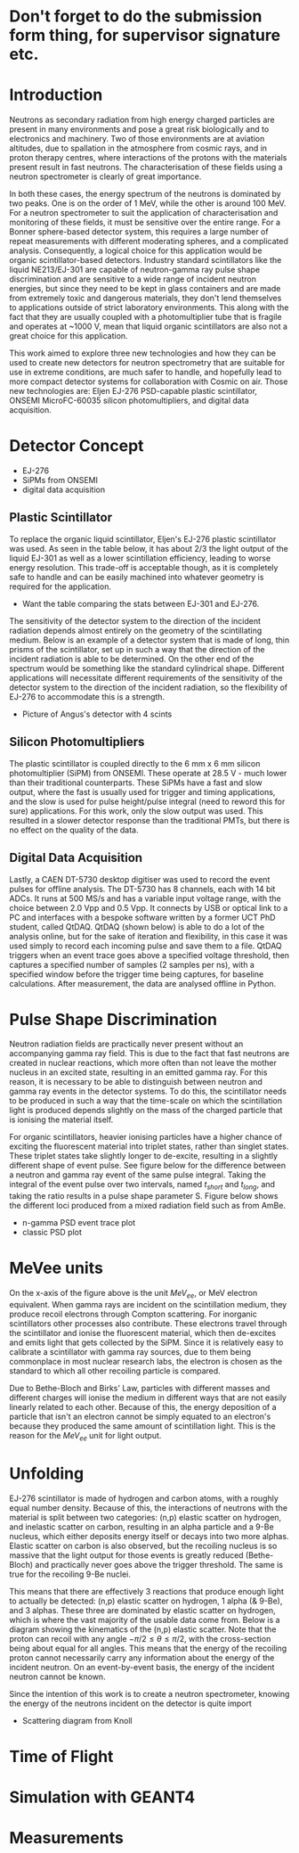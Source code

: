 # Don't forget to do the submission form thing, for supervisor signature etc.

# Introduction
Neutrons as secondary radiation from high energy charged particles are present in many environments and pose a great risk biologically and to electronics and machinery. Two of those environments are at aviation altitudes, due to spallation in the atmosphere from cosmic rays, and in proton therapy centres, where interactions of the protons with the materials present result in fast neutrons. The characterisation of these fields using a neutron spectrometer is clearly of great importance.

In both these cases, the energy spectrum of the neutrons is dominated by two peaks. One is on the order of 1 MeV, while the other is around 100 MeV. For a neutron spectrometer to suit the application of characterisation and monitoring of these fields, it must be sensitive over the entire range. For a Bonner sphere-based detector system, this requires a large number of repeat measurements with different moderating spheres, and a complicated analysis. Consequently, a logical choice for this application would be organic scintillator-based detectors. Industry standard scintillators like the liquid NE213/EJ-301 are capable of neutron-gamma ray pulse shape discrimination and are sensitive to a wide range of incident neutron energies, but since they need to be kept in glass containers and are made from extremely toxic and dangerous materials, they don't lend themselves to applications outside of strict laboratory environments. This along with the fact that they are usually coupled with a photomultiplier tube that is fragile and operates at ~1000 V, mean that liquid organic scintillators are also not a great choice for this application.

This work aimed to explore three new technologies and how they can be used to create new detectors for neutron spectrometry that are suitable for use in extreme conditions, are much safer to handle, and hopefully lead to more compact detector systems for collaboration with Cosmic on air. Those new technologies are: Eljen EJ-276 PSD-capable plastic scintillator, ONSEMI MicroFC-60035 silicon photomultipliers, and digital data acquisition.


# Detector Concept
- EJ-276
- SiPMs from ONSEMI
- digital data acquisition
## Plastic Scintillator
To replace the organic liquid scintillator, Eljen's EJ-276 plastic scintillator was used. As seen in the table below, it has about 2/3 the light output of the liquid EJ-301 as well as a lower scintillation efficiency, leading to worse energy resolution. This trade-off is acceptable though, as it is completely safe to handle and can be easily machined into whatever geometry is required for the application.

- Want the table comparing the stats between EJ-301 and EJ-276.

The sensitivity of the detector system to the direction of the incident radiation depends almost entirely on the geometry of the scintillating medium. Below is an example of a detector system that is made of long, thin prisms of the scintillator, set up in such a way that the direction of the incident radiation is able to be determined. On the other end of the spectrum would be something like the standard cylindrical shape. Different applications will necessitate different requirements of the sensitivity of the detector system to the direction of the incident radiation, so the flexibility of EJ-276 to accommodate this is a strength.


- Picture of Angus's detector with 4 scints

## Silicon Photomultipliers
The plastic scintillator is coupled directly to the 6 mm x 6 mm silicon photomultiplier (SiPM) from ONSEMI. These operate at 28.5 V - much lower than their traditional counterparts. These SiPMs have a fast and slow output, where the fast is usually used for trigger and timing applications, and the slow is used for pulse height/pulse integral (need to reword this for sure) applications. For this work, only the slow output was used. This resulted in a slower detector response than the traditional PMTs, but there is no effect on the quality of the data.

## Digital Data Acquisition
Lastly, a CAEN DT-5730 desktop digitiser was used to record the event pulses for offline analysis. The DT-5730 has 8 channels, each with 14 bit ADCs. It runs at 500 MS/s and has a variable input voltage range, with the choice between 2.0 Vpp and 0.5 Vpp. It connects by USB or optical link to a PC and interfaces with a bespoke software written by a former UCT PhD student, called QtDAQ. QtDAQ (shown below) is able to do a lot of the analysis online, but for the sake of iteration and flexibility, in this case it was used simply to record each incoming pulse and save them to a file. QtDAQ triggers when an event trace goes above a specified voltage threshold, then captures a specified number of samples (2 samples per ns), with a specified window before the trigger time being captures, for baseline calculations. After measurement, the data are analysed offline in Python.

# Pulse Shape Discrimination
Neutron radiation fields are practically never present without an accompanying gamma ray field. This is due to the fact that fast neutrons are created in nuclear reactions, which more often than not leave the mother nucleus in an excited state, resulting in an emitted gamma ray. For this reason, it is necessary to be able to distinguish between neutron and gamma ray events in the detector systems. To do this, the scintillator needs to be produced in such a way that the time-scale on which the scintillation light is produced depends slightly on the mass of the charged particle that is ionising the material itself. 

For organic scintillators, heavier ionising particles have a higher chance of exciting the fluorescent material into triplet states, rather than singlet states. These triplet states take slightly longer to de-excite, resulting in a slightly different shape of event pulse. See figure below for the difference between a neutron and gamma ray event of the same pulse integral. Taking the integral of the event pulse over two intervals, named $t_{short}$ and $t_{long}$, and taking the ratio results in a pulse shape parameter S. Figure below shows the different loci produced from a mixed radiation field such as from AmBe.

- n-gamma PSD event trace plot
- classic PSD plot

# MeVee units
On the x-axis of the figure above is the unit $MeV_{ee}$, or MeV electron equivalent. When gamma rays are incident on the scintillation medium, they produce recoil electrons through Compton scattering. For inorganic scintillators other processes also contribute. These electrons travel through the scintillator and ionise the fluorescent material, which then de-excites and emits light that gets collected by the SiPM. Since it is relatively easy to calibrate a scintillator with gamma ray sources, due to them being commonplace in most nuclear research labs, the electron is chosen as the standard to which all other recoiling particle is compared. 

Due to Bethe-Bloch and Birks' Law, particles with different masses and different charges will ionise the medium in different ways that are not easily linearly related to each other. Because of this, the energy deposition of a particle that isn't an electron cannot be simply equated to an electron's because they produced the same amount of scintillation light. This is the reason for the $MeV_{ee}$ unit for light output.

# Unfolding
EJ-276 scintillator is made of hydrogen and carbon atoms, with a roughly equal number density. Because of this, the interactions of neutrons with the material is split between two categories: (n,p) elastic scatter on hydrogen, and inelastic scatter on carbon, resulting in an alpha particle and a 9-Be nucleus, which either deposits energy itself or decays into two more alphas. Elastic scatter on carbon is also observed, but the recoiling nucleus is so massive that the light output for those events is greatly reduced (Bethe-Bloch) and practically never goes above the trigger threshold. The same is true for the recoiling 9-Be nuclei. 

This means that there are effectively 3 reactions that produce enough light to actually be detected: (n,p) elastic scatter on hydrogen, 1 alpha (& 9-Be), and 3 alphas. These three are dominated by elastic scatter on hydrogen, which is where the vast majority of the usable data come from. Below is a diagram showing the kinematics of the (n,p) elastic scatter. Note that the proton can recoil with any angle $-\pi/2 \leq \theta \leq \pi/2$, with the cross-section being about equal for all angles. This means that the energy of the recoiling proton cannot necessarily carry any information about the energy of the incident neutron. On an event-by-event basis, the energy of the incident neutron cannot be known. 

Since the intention of this work is to create a neutron spectrometer, knowing the energy of the neutrons incident on the detector is quite import

- Scattering diagram from Knoll

# Time of Flight


# Simulation with GEANT4

# Measurements


